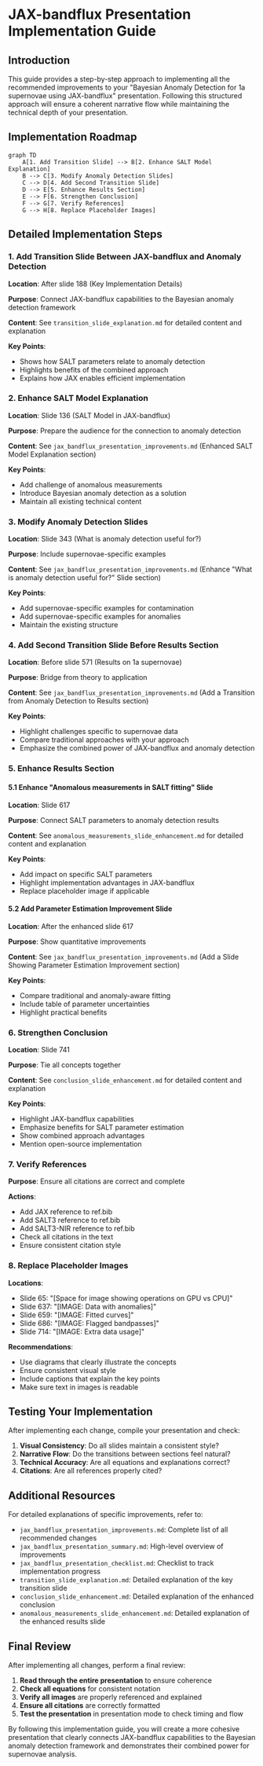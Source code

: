# JAX-bandflux Presentation Implementation Guide

## Introduction

This guide provides a step-by-step approach to implementing all the recommended improvements to your "Bayesian Anomaly Detection for 1a supernovae using JAX-bandflux" presentation. Following this structured approach will ensure a coherent narrative flow while maintaining the technical depth of your presentation.

## Implementation Roadmap

```mermaid
graph TD
    A[1. Add Transition Slide] --> B[2. Enhance SALT Model Explanation]
    B --> C[3. Modify Anomaly Detection Slides]
    C --> D[4. Add Second Transition Slide]
    D --> E[5. Enhance Results Section]
    E --> F[6. Strengthen Conclusion]
    F --> G[7. Verify References]
    G --> H[8. Replace Placeholder Images]
```

## Detailed Implementation Steps

### 1. Add Transition Slide Between JAX-bandflux and Anomaly Detection

**Location**: After slide 188 (Key Implementation Details)

**Purpose**: Connect JAX-bandflux capabilities to the Bayesian anomaly detection framework

**Content**: See `transition_slide_explanation.md` for detailed content and explanation

**Key Points**:
- Shows how SALT parameters relate to anomaly detection
- Highlights benefits of the combined approach
- Explains how JAX enables efficient implementation

### 2. Enhance SALT Model Explanation

**Location**: Slide 136 (SALT Model in JAX-bandflux)

**Purpose**: Prepare the audience for the connection to anomaly detection

**Content**: See `jax_bandflux_presentation_improvements.md` (Enhanced SALT Model Explanation section)

**Key Points**:
- Add challenge of anomalous measurements
- Introduce Bayesian anomaly detection as a solution
- Maintain all existing technical content

### 3. Modify Anomaly Detection Slides

**Location**: Slide 343 (What is anomaly detection useful for?)

**Purpose**: Include supernovae-specific examples

**Content**: See `jax_bandflux_presentation_improvements.md` (Enhance "What is anomaly detection useful for?" Slide section)

**Key Points**:
- Add supernovae-specific examples for contamination
- Add supernovae-specific examples for anomalies
- Maintain the existing structure

### 4. Add Second Transition Slide Before Results Section

**Location**: Before slide 571 (Results on 1a supernovae)

**Purpose**: Bridge from theory to application

**Content**: See `jax_bandflux_presentation_improvements.md` (Add a Transition from Anomaly Detection to Results section)

**Key Points**:
- Highlight challenges specific to supernovae data
- Compare traditional approaches with your approach
- Emphasize the combined power of JAX-bandflux and anomaly detection

### 5. Enhance Results Section

#### 5.1 Enhance "Anomalous measurements in SALT fitting" Slide

**Location**: Slide 617

**Purpose**: Connect SALT parameters to anomaly detection results

**Content**: See `anomalous_measurements_slide_enhancement.md` for detailed content and explanation

**Key Points**:
- Add impact on specific SALT parameters
- Highlight implementation advantages in JAX-bandflux
- Replace placeholder image if applicable

#### 5.2 Add Parameter Estimation Improvement Slide

**Location**: After the enhanced slide 617

**Purpose**: Show quantitative improvements

**Content**: See `jax_bandflux_presentation_improvements.md` (Add a Slide Showing Parameter Estimation Improvement section)

**Key Points**:
- Compare traditional and anomaly-aware fitting
- Include table of parameter uncertainties
- Highlight practical benefits

### 6. Strengthen Conclusion

**Location**: Slide 741

**Purpose**: Tie all concepts together

**Content**: See `conclusion_slide_enhancement.md` for detailed content and explanation

**Key Points**:
- Highlight JAX-bandflux capabilities
- Emphasize benefits for SALT parameter estimation
- Show combined approach advantages
- Mention open-source implementation

### 7. Verify References

**Purpose**: Ensure all citations are correct and complete

**Actions**:
- Add JAX reference to ref.bib
- Add SALT3 reference to ref.bib
- Add SALT3-NIR reference to ref.bib
- Check all citations in the text
- Ensure consistent citation style

### 8. Replace Placeholder Images

**Locations**:
- Slide 65: "[Space for image showing operations on GPU vs CPU]"
- Slide 637: "[IMAGE: Data with anomalies]"
- Slide 659: "[IMAGE: Fitted curves]"
- Slide 686: "[IMAGE: Flagged bandpasses]"
- Slide 714: "[IMAGE: Extra data usage]"

**Recommendations**:
- Use diagrams that clearly illustrate the concepts
- Ensure consistent visual style
- Include captions that explain the key points
- Make sure text in images is readable

## Testing Your Implementation

After implementing each change, compile your presentation and check:

1. **Visual Consistency**: Do all slides maintain a consistent style?
2. **Narrative Flow**: Do the transitions between sections feel natural?
3. **Technical Accuracy**: Are all equations and explanations correct?
4. **Citations**: Are all references properly cited?

## Additional Resources

For detailed explanations of specific improvements, refer to:

- `jax_bandflux_presentation_improvements.md`: Complete list of all recommended changes
- `jax_bandflux_presentation_summary.md`: High-level overview of improvements
- `jax_bandflux_presentation_checklist.md`: Checklist to track implementation progress
- `transition_slide_explanation.md`: Detailed explanation of the key transition slide
- `conclusion_slide_enhancement.md`: Detailed explanation of the enhanced conclusion
- `anomalous_measurements_slide_enhancement.md`: Detailed explanation of the enhanced results slide

## Final Review

After implementing all changes, perform a final review:

1. **Read through the entire presentation** to ensure coherence
2. **Check all equations** for consistent notation
3. **Verify all images** are properly referenced and explained
4. **Ensure all citations** are correctly formatted
5. **Test the presentation** in presentation mode to check timing and flow

By following this implementation guide, you will create a more cohesive presentation that clearly connects JAX-bandflux capabilities to the Bayesian anomaly detection framework and demonstrates their combined power for supernovae analysis.